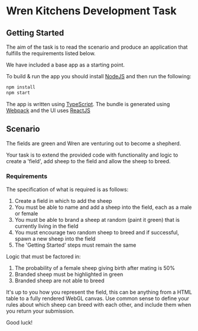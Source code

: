 # Wren Kitchens Development Task

## Getting Started

The aim of the task is to read the scenario and produce an application that fulfills the requirements listed below.

We have included a base app as a starting point.

To build & run the app you should install [NodeJS](https://nodejs.org/en/) and then run the following:

```bash
npm install
npm start
```

The app is written using [TypeScript](https://www.typescriptlang.org/). The bundle is generated using [Webpack](https://webpack.js.org/) and the UI uses [ReactJS](https://reactjs.org/)

## Scenario

The fields are green and Wren are venturing out to become a shepherd.

Your task is to extend the provided code with functionality and logic to create a 'field', add sheep to the field and allow the sheep to breed.

### Requirements

The specification of what is required is as follows:

1. Create a field in which to add the sheep
2. You must be able to name and add a sheep into the field, each as a male or female
3. You must be able to brand a sheep at random (paint it green) that is currently living in the field
4. You must encourage two random sheep to breed and if successful, spawn a new sheep into the field
5. The 'Getting Started' steps must remain the same

Logic that must be factored in:

1. The probability of a female sheep giving birth after mating is 50%
2. Branded sheep must be highlighted in green
3. Branded sheep are not able to breed

It's up to you how you represent the field, this can be anything from a HTML table to a fully rendered WebGL canvas. Use common sense to define your rules about which sheep can breed with each other, and include them when you return your submission.

Good luck!
